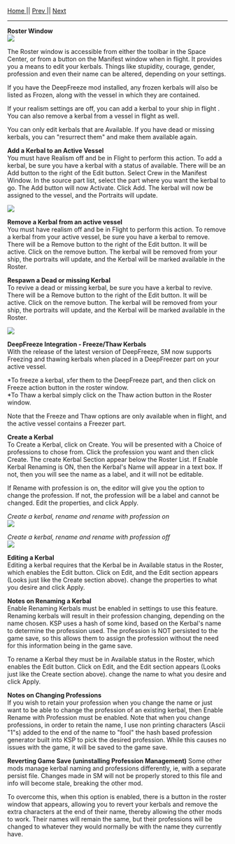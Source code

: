 [Home ](https://github.com/PapaJoesSoup/ShipManifest/wiki)|| [Prev ](https://github.com/PapaJoesSoup/ShipManifest/wiki/1.4.5-Config-Tab)|| [Next](https://github.com/PapaJoesSoup/ShipManifest/wiki/1.6-Control-Window)
***
**Roster Window**  
![](http://i.imgur.com/uu3LxG7.png)

The Roster window is accessible from either the toolbar in the Space Center, or from a button on the Manifest window when in flight.  It provides you a means to edit your kerbals.   Things like stupidity, courage, gender, profession and even their name can be altered, depending on your settings.  

If you have the DeepFreeze mod installed, any frozen kerbals will also be listed as Frozen, along with the vessel in which they are contained.

If your realism settings are off, you can add a kerbal to your ship in flight .  You can also remove a kerbal from a vessel in flight as well.

You can only edit kerbals that are Available.  If you have dead or missing kerbals, you can "resurrect them" and make them available again.

**Add a Kerbal to an Active Vessel**  
You must have Realism off and be in Flight to perform this action.  To add a kerbal, be sure you have a kerbal with a status of available.  There will be an Add button to the right of the Edit button. Select Crew in the Manifest Window.  In the source part list, select the part where you want the kerbal to go.  The Add button will now Activate.  Click Add.  The kerbal will now be assigned to the vessel, and the Portraits will update.

![](http://i.imgur.com/MmMTZDP.png)

**Remove a Kerbal from an active vessel**  
You must have realism off and be in Flight to perform this action.  To remove a kerbal from your active vessel, be sure you have a kerbal to remove.  There will be a Remove button to the right of the Edit button. It will be active.  Click on the remove button.  The kerbal will be removed from your ship, the portraits will update, and the Kerbal will be marked available in the Roster.

**Respawn a Dead or missing Kerbal**  
To revive a dead or missing kerbal, be sure you have a kerbal to revive.  There will be a Remove button to the right of the Edit button. It will be active.  Click on the remove button.  The kerbal will be removed from your ship, the portraits will update, and the Kerbal will be marked available in the Roster.
 
![](http://i.imgur.com/A7uS8Xs.png)

**DeepFreeze Integration - Freeze/Thaw Kerbals**  
With the release of the latest version of DeepFreeze, SM now supports Freezing and thawing kerbals when placed in a DeepFreezer part on your active vessel.  

*To freeze a kerbal, xfer them to the DeepFreeze part, and then click on Freeze action button in the roster window.  
*To Thaw a kerbal simply click on the Thaw action button in the Roster window.  

Note that the Freeze and Thaw options are only available when in flight, and the active vessel contains a Freezer part.

**Create a Kerbal**  
To Create a Kerbal, click on Create.  You will be presented with a Choice of professions to chose from.  Click the profession you want and then click Create.  The create Kerbal Section appear below the Roster List.  If Enable Kerbal Renaming is ON, then the Kerbal's Name will appear in a text box.  If not, then you will see the name as a label, and it will not be editable.

If Rename with profession is on, the editor will give you the option to change the profession.  If not, the profession will be a label and cannot be changed.  Edit the properties, and click Apply.

_Create a kerbal, rename and rename with profession on_  
![](http://i.imgur.com/T6uYPij.png)

_Create a kerbal, rename and rename with profession off_  
![](http://i.imgur.com/mQhOGC3.png)

**Editing a Kerbal**  
Editing a kerbal requires that the Kerbal be in Available status in the Roster, which enables the Edit button.  Click on Edit, and the Edit section appears (Looks just like the Create section above).  change the properties to what you desire and click Apply.

**Notes on Renaming a Kerbal**  
Enable Renaming Kerbals must be enabled in settings to use this feature.  Renaming kerbals will result in their profession changing, depending on the name chosen.  KSP uses a hash of some kind, based on the Kerbal's name to determine the profession used.   The profession is NOT persisted to the game save, so this allows them to assign the profession without the need for this information being in the game save.

To rename a Kerbal they must be in Available status in the Roster, which enables the Edit button.  Click on Edit, and the Edit section appears (Looks just like the Create section above).  change the name to what you desire and click Apply.

**Notes on Changing Professions**  
If you wish to retain your profession when you change the name or just want to be able to change the profession of an existing kerbal, then Enable Rename with Profession must be enabled.  Note that when you change professions, in order to retain the name, I use non printing characters (Ascii "1"s) added to the end of the name to "fool" the hash based profession generator built into KSP to pick the desired profession.  While this causes no issues with the game, it will be saved to the game save.  

**Reverting Game Save (uninstalling Profession Management)**
Some other mods manage kerbal naming and professions differently, ie, with a separate persist file.  Changes made in SM will not be properly stored to this file and info will become stale, breaking the other mod.  

To overcome this, when this option is enabled, there is a button in the roster window that appears, allowing you to revert your kerbals and remove the extra characters at the end of their name, thereby allowing the other mods to work. Their names will remain the same, but their professions will be changed to whatever they would normally be with the name they currently have.